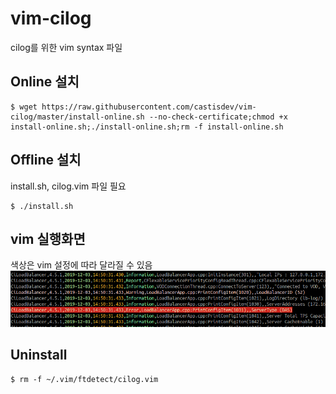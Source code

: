 # vim-cilog
cilog를 위한 vim syntax 파일

## Online 설치
```
$ wget https://raw.githubusercontent.com/castisdev/vim-cilog/master/install-online.sh --no-check-certificate;chmod +x install-online.sh;./install-online.sh;rm -f install-online.sh
```

## Offline 설치
install.sh, cilog.vim 파일 필요
```
$ ./install.sh
```

## vim 실행화면
색상은 vim 설정에 따라 달라질 수 있음
![](https://github.com/castisdev/vim-cilog/blob/master/sample.png)

## Uninstall
```
$ rm -f ~/.vim/ftdetect/cilog.vim
```
